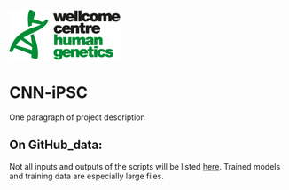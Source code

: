 ![Picture](images/Logo_of_the_Wellcome_Center_for_Human_Genetics.png)
# CNN-iPSC

One paragraph of project description


## On GitHub_data:
Not all inputs and outputs of the scripts will be listed [here](./GitHub_data).
Trained models and training data are especially large files. 
